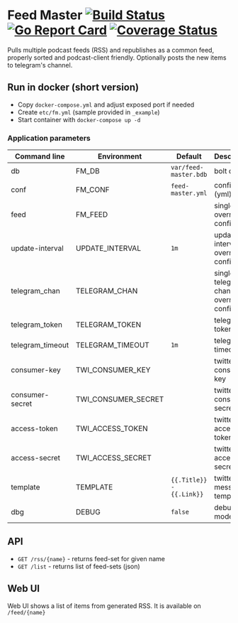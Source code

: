 # Feed Master [![Build Status](https://github.com/umputun/feed-master/workflows/build/badge.svg)](https://github.com/umputun/feed-master/actions) [![Go Report Card](https://goreportcard.com/badge/github.com/umputun/feed-master)](https://goreportcard.com/report/github.com/umputun/feed-master) [![Coverage Status](https://coveralls.io/repos/github/umputun/feed-master/badge.svg?branch=master)](https://coveralls.io/github/umputun/feed-master?branch=master)

Pulls multiple podcast feeds (RSS) and republishes as a common feed, properly sorted and podcast-client friendly. Optionally posts the new items to telegram's channel.

## Run in docker (short version)

- Copy `docker-compose.yml` and adjust exposed port if needed
- Create `etc/fm.yml` (sample provided in `_example`)
- Start container with `docker-compose up -d`

### Application parameters

| Command line     | Environment       | Default               | Description                         |
| -----------------| ------------------| ----------------------| ----------------------------------- |
| db               | FM_DB             | `var/feed-master.bdb` | bolt db file                        |
| conf             | FM_CONF           | `feed-master.yml`     | config file (yml)                   |
| feed             | FM_FEED           |                 | single feed, overrides config             |
| update-interval  | UPDATE_INTERVAL   | `1m`            | update interval, overrides config         |
| telegram_chan    | TELEGRAM_CHAN     |                 | single telegram channel, overrides config |
| telegram_token   | TELEGRAM_TOKEN    |                 | telegram token           |
| telegram_timeout | TELEGRAM_TIMEOUT  | `1m`            | telegram timeout         |
| consumer-key     | TWI_CONSUMER_KEY  |                 | twitter consumer key     |
| consumer-secret  | TWI_CONSUMER_SECRET |               | twitter consumer secret  |
| access-token     | TWI_ACCESS_TOKEN  |                 | twitter access token     |
| access-secret    | TWI_ACCESS_SECRET |                 | twitter access secret    |
| template         | TEMPLATE | `{{.Title}} - {{.Link}}` | twitter message template |
| dbg              | DEBUG             | `false`         | debug mode               |

## API

- `GET /rss/{name}` - returns feed-set for given name
- `GET /list` - returns list of feed-sets (json)

## Web UI

Web UI shows a list of items from generated RSS. It is available on `/feed/{name}`
